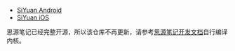 * [SiYuan Android](https://github.com/siyuan-note/siyuan-android)
* [SiYuan iOS](https://github.com/siyuan-note/siyuan-ios)

思源笔记已经完整开源，所以该仓库不再更新，请参考[思源笔记开发文档](https://github.com/siyuan-note/siyuan/blob/master/DEV_zh_CN.md)自行编译内核。